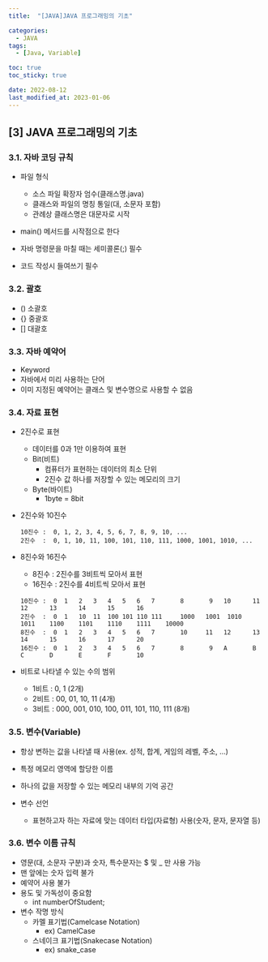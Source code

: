 ```yaml
---
title:  "[JAVA]JAVA 프로그래밍의 기초" 

categories:
  - JAVA
tags:
  - [Java, Variable]

toc: true
toc_sticky: true

date: 2022-08-12
last_modified_at: 2023-01-06
---
```

[3] JAVA 프로그래밍의 기초
----
### 3.1. 자바 코딩 규칙

- 파일 형식

    - 소스 파일 확장자 엄수(클래스명.java)
    - 클래스와 파일의 명칭 통일(대, 소문자 포함)
    - 관례상 클래스명은 대문자로 시작

- main() 메서드를 시작점으로 한다        

- 자바 명령문을 마칠 때는 세미콜론(;) 필수

- 코드 작성시 들여쓰기 필수

### 3.2. 괄호

-   ()  소괄호
-   {}  중괄호
-   []  대괄호 

### 3.3. 자바 예약어

- Keyword
- 자바에서 미리 사용하는 단어
- 이미 지정된 예약어는 클래스 및 변수명으로 사용할 수 없음

### 3.4. 자료 표현

- 2진수로 표현
    - 데이터를 0과 1만 이용하여 표현
    - Bit(비트)
        - 컴퓨터가 표현하는 데이터의 최소 단위
        - 2진수 값 하나를 저장할 수 있는 메모리의 크기 
    - Byte(바이트)
        - 1byte = 8bit       

- 2진수와 10진수

    ```
    10진수 :  0, 1, 2, 3, 4, 5, 6, 7, 8, 9, 10, ...
    2진수  :  0, 1, 10, 11, 100, 101, 110, 111, 1000, 1001, 1010, ...
    ```

- 8진수와 16진수
    - 8진수 : 2진수를 3비트씩 모아서 표현
    - 16진수 : 2진수를 4비트씩 모아서 표현  
    
    ```
    10진수 :  0  1   2   3   4   5   6   7       8       9   10      11      12      13      14      15      16
    2진수  :  0  1   10  11  100 101 110 111     1000   1001  1010   1011    1100    1101    1110    1111    10000
    8진수  :  0  1   2   3   4   5   6   7       10     11   12      13      14      15      16      17      20
    16진수 :  0  1   2   3   4   5   6   7       8       9   A       B       C       D       E       F       10
    ```

- 비트로 나타낼 수 있는 수의 범위
    
    - 1비트 : 0, 1 (2개)
    - 2비트 : 00, 01, 10, 11 (4개)
    - 3비트 : 000, 001, 010, 100, 011, 101, 110, 111 (8개)

### 3.5. 변수(Variable)

- 항상 변하는 값을 나타낼 때 사용(ex. 성적, 합계, 게임의 레벨, 주소, ...)

- 특정 메모리 영역에 할당한 이름 

- 하나의 값을 저장할 수 있는 메모리 내부의 기억 공간 

- 변수 선언 
    
    - 표현하고자 하는 자료에 맞는 데이터 타입(자료형) 사용(숫자, 문자, 문자열 등)
        

### 3.6. 변수 이름 규칙

- 영문(대, 소문자 구분)과 숫자, 특수문자는 $ 및 _ 만 사용 가능
- 맨 앞에는 숫자 입력 불가
- 예약어 사용 불가 
- 용도 및 가독성이 중요함
    - int numberOfStudent;   
- 변수 작명 방식
    - 카멜 표기법(Camelcase Notation)
        - ex) CamelCase
    - 스네이크 표기법(Snakecase Notation)
        - ex) snake_case
